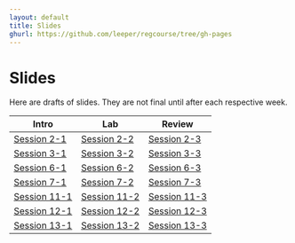```yaml
---
layout: default
title: Slides
ghurl: https://github.com/leeper/regcourse/tree/gh-pages
---
```


# Slides #

Here are drafts of slides. They are not final until after each respective week.

|  Intro  |  Lab  |  Review  |
| ------- | ----- | -------- |
| [Session 2-1](Session02_01.html)  | [Session 2-2](Session02_02.html)  | [Session 2-3](Session02_03.html)  |
| [Session 3-1](Session03_01.html)  | [Session 3-2](Session03_02.html)  | [Session 3-3](Session03_03.html)  |
| [Session 6-1](Session06_01.html)  | [Session 6-2](Session06_02.html)  | [Session 6-3](Session06_03.html)  |
| [Session 7-1](Session07_01.html)  | [Session 7-2](Session07_02.html)  | [Session 7-3](Session07_03.html)  |
| [Session 11-1](Session11_01.html) | [Session 11-2](Session11_02.html) | [Session 11-3](Session11_03.html) |
| [Session 12-1](Session12_01.html) | [Session 12-2](Session12_02.html) | [Session 12-3](Session12_03.html) |
| [Session 13-1](Session13_01.html) | [Session 13-2](Session13_02.html) | [Session 13-3](Session13_03.html) |
